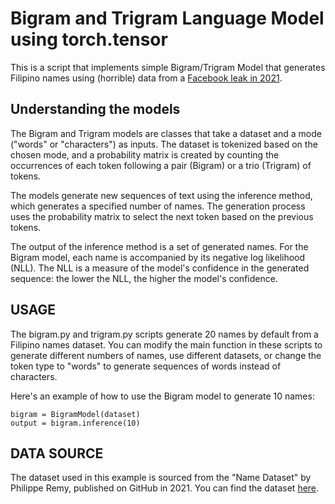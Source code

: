 # Bigram and Trigram Language Model using torch.tensor

This is a script that implements simple Bigram/Trigram Model that generates Filipino names using (horrible) data from a [Facebook leak in 2021](https://www.businessinsider.com/stolen-data-of-533-million-facebook-users-leaked-online-2021-4).

## Understanding the models 

The Bigram and Trigram models are classes that take a dataset and a mode ("words" or "characters") as inputs. The dataset is tokenized based on the chosen mode, and a probability matrix is created by counting the occurrences of each token following a pair (Bigram) or a trio (Trigram) of tokens.

The models generate new sequences of text using the inference method, which generates a specified number of names. The generation process uses the probability matrix to select the next token based on the previous tokens.

The output of the inference method is a set of generated names. For the Bigram model, each name is accompanied by its negative log likelihood (NLL). The NLL is a measure of the model's confidence in the generated sequence: the lower the NLL, the higher the model's confidence.

## USAGE

The bigram.py and trigram.py scripts generate 20 names by default from a Filipino names dataset. You can modify the main function in these scripts to generate different numbers of names, use different datasets, or change the token type to "words" to generate sequences of words instead of characters.

Here's an example of how to use the Bigram model to generate 10 names:

```
bigram = BigramModel(dataset)
output = bigram.inference(10)
```
## DATA SOURCE

The dataset used in this example is sourced from the "Name Dataset" by Philippe Remy, published on GitHub in 2021. You can find the dataset [here](https://github.com/philipperemy/name-dataset).
